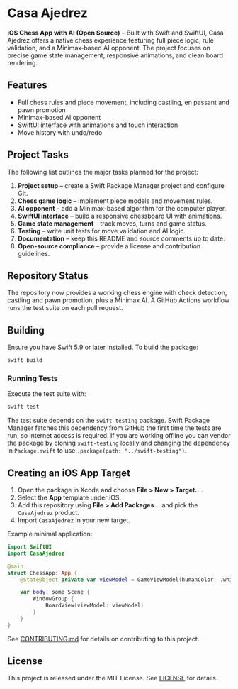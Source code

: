 # Casa Ajedrez

**iOS Chess App with AI (Open Source)** – Built with Swift and SwiftUI, Casa Ajedrez offers a native chess experience featuring full piece logic, rule validation, and a Minimax‑based AI opponent. The project focuses on precise game state management, responsive animations, and clean board rendering.

## Features

- Full chess rules and piece movement, including castling, en passant and pawn promotion
- Minimax-based AI opponent
- SwiftUI interface with animations and touch interaction
- Move history with undo/redo

## Project Tasks

The following list outlines the major tasks planned for the project:

1. **Project setup** – create a Swift Package Manager project and configure Git.
2. **Chess game logic** – implement piece models and movement rules.
3. **AI opponent** – add a Minimax-based algorithm for the computer player.
4. **SwiftUI interface** – build a responsive chessboard UI with animations.
5. **Game state management** – track moves, turns and game status.
6. **Testing** – write unit tests for move validation and AI logic.
7. **Documentation** – keep this README and source comments up to date.
8. **Open-source compliance** – provide a license and contribution guidelines.

## Repository Status

The repository now provides a working chess engine with check detection,
castling and pawn promotion, plus a Minimax AI. A GitHub Actions workflow
runs the test suite on each pull request.

## Building

Ensure you have Swift 5.9 or later installed. To build the package:

```bash
swift build
```

### Running Tests

Execute the test suite with:

```bash
swift test
```
The test suite depends on the `swift-testing` package. Swift Package Manager
fetches this dependency from GitHub the first time the tests are run, so
internet access is required. If you are working offline you can vendor the
package by cloning `swift-testing` locally and changing the dependency in
`Package.swift` to use `.package(path: "../swift-testing")`.

## Creating an iOS App Target

1. Open the package in Xcode and choose **File > New > Target...**.
2. Select the **App** template under iOS.
3. Add this repository using **File > Add Packages...** and pick the `CasaAjedrez` product.
4. Import `CasaAjedrez` in your new target.

Example minimal application:

```swift
import SwiftUI
import CasaAjedrez

@main
struct ChessApp: App {
    @StateObject private var viewModel = GameViewModel(humanColor: .white)

    var body: some Scene {
        WindowGroup {
            BoardView(viewModel: viewModel)
        }
    }
}
```

See [CONTRIBUTING.md](CONTRIBUTING.md) for details on contributing to this project.

## License

This project is released under the MIT License. See [LICENSE](LICENSE) for
details.
